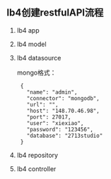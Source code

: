 ## lb4创建restfulAPI流程

1. lb4 app
2. lb4 model
3. lb4 datasource

	mongo格式：

		{
		  "name": "admin",
		  "connector": "mongodb",
		  "url": "",
		  "host": "148.70.46.98",
		  "port": 27017,
		  "user": "xiexiao",
		  "password": "123456",
		  "database": "2713studio"
		}
	
4. lb4 repository
5. lb4 controller